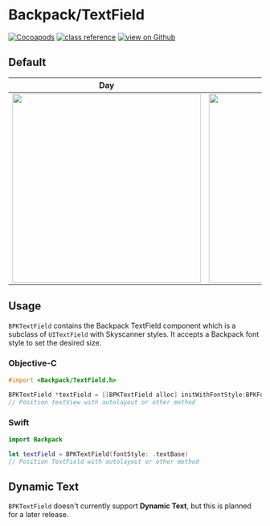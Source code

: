 # Backpack/TextField

[![Cocoapods](https://img.shields.io/cocoapods/v/Backpack.svg?style=flat)](https://cocoapods.org/pods/Backpack)
[![class reference](https://img.shields.io/badge/Class%20reference-iOS-blue)](https://backpack.github.io/ios/versions/latest/uikit/Classes/BPKTextField.html)
[![view on Github](https://img.shields.io/badge/Source%20code-GitHub-lightgrey)](https://github.com/backpack/ios/tree/main/Backpack/TextField)

## Default

| Day | Night |
| --- | --- |
| <img src="https://raw.githubusercontent.com/backpack/ios/main/screenshots/iPhone-text-field___default_lm.png" alt="" width="375" /> |<img src="https://raw.githubusercontent.com/backpack/ios/main/screenshots/iPhone-text-field___default_dm.png" alt="" width="375" /> |


## Usage

`BPKTextField` contains the Backpack TextField component which is a subclass of `UITextField` with Skyscanner styles. It accepts a Backpack font style to set the desired size.

### Objective-C

```objective-c
#import <Backpack/TextField.h>

BPKTextField *textField = [[BPKTextField alloc] initWithFontStyle:BPKFontStyleTextBase];
// Position textView with autolayout or other method
```

### Swift

```swift
import Backpack

let textField = BPKTextField(fontStyle: .textBase)
// Position TextField with autolayout or other method
```

## Dynamic Text

`BPKTextField` doesn't currently support **Dynamic Text**, but this is planned for a later release.
